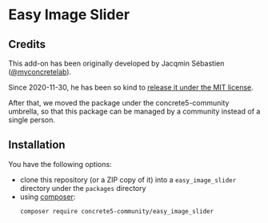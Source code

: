 # Easy Image Slider

## Credits

This add-on has been originally developed by Jacqmin Sébastien ([@myconcretelab](https://github.com/myconcretelab/)).

Since 2020-11-30, he has been so kind to [release it under the MIT license](https://github.com/concrete5-community/easy_image_slider/commit/25ccb0e5417cf2bf3cd6e77ce94cf86430bba523).

After that, we moved the package under the concrete5-community umbrella, so that this package can be managed by a community instead of a single person.

## Installation

You have the following options:
- clone this repository (or a ZIP copy of it) into a `easy_image_slider` directory under the `packages` directory
- using [composer](https://getcomposer.org):
  ```sh
  composer require concrete5-community/easy_image_slider
  ```

